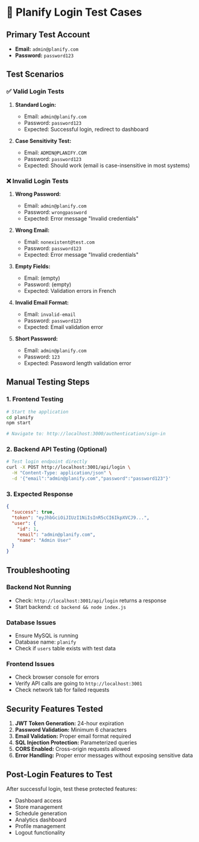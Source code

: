 # 🔐 Planify Login Test Cases

## Primary Test Account
- **Email:** `admin@planify.com`
- **Password:** `password123`

## Test Scenarios

### ✅ Valid Login Tests
1. **Standard Login:**
   - Email: `admin@planify.com`
   - Password: `password123`
   - Expected: Successful login, redirect to dashboard

2. **Case Sensitivity Test:**
   - Email: `ADMIN@PLANIFY.COM`
   - Password: `password123`
   - Expected: Should work (email is case-insensitive in most systems)

### ❌ Invalid Login Tests
1. **Wrong Password:**
   - Email: `admin@planify.com`
   - Password: `wrongpassword`
   - Expected: Error message "Invalid credentials"

2. **Wrong Email:**
   - Email: `nonexistent@test.com`
   - Password: `password123`
   - Expected: Error message "Invalid credentials"

3. **Empty Fields:**
   - Email: (empty)
   - Password: (empty)
   - Expected: Validation errors in French

4. **Invalid Email Format:**
   - Email: `invalid-email`
   - Password: `password123`
   - Expected: Email validation error

5. **Short Password:**
   - Email: `admin@planify.com`
   - Password: `123`
   - Expected: Password length validation error

## Manual Testing Steps

### 1. Frontend Testing
```bash
# Start the application
cd planify
npm start

# Navigate to: http://localhost:3000/authentication/sign-in
```

### 2. Backend API Testing (Optional)
```bash
# Test login endpoint directly
curl -X POST http://localhost:3001/api/login \
  -H "Content-Type: application/json" \
  -d '{"email":"admin@planify.com","password":"password123"}'
```

### 3. Expected Response
```json
{
  "success": true,
  "token": "eyJhbGciOiJIUzI1NiIsInR5cCI6IkpXVCJ9...",
  "user": {
    "id": 1,
    "email": "admin@planify.com",
    "name": "Admin User"
  }
}
```

## Troubleshooting

### Backend Not Running
- Check: `http://localhost:3001/api/login` returns a response
- Start backend: `cd backend && node index.js`

### Database Issues
- Ensure MySQL is running
- Database name: `planify`
- Check if `users` table exists with test data

### Frontend Issues
- Check browser console for errors
- Verify API calls are going to `http://localhost:3001`
- Check network tab for failed requests

## Security Features Tested

1. **JWT Token Generation:** 24-hour expiration
2. **Password Validation:** Minimum 6 characters
3. **Email Validation:** Proper email format required
4. **SQL Injection Protection:** Parameterized queries
5. **CORS Enabled:** Cross-origin requests allowed
6. **Error Handling:** Proper error messages without exposing sensitive data

## Post-Login Features to Test

After successful login, test these protected features:
- Dashboard access
- Store management
- Schedule generation
- Analytics dashboard
- Profile management
- Logout functionality
